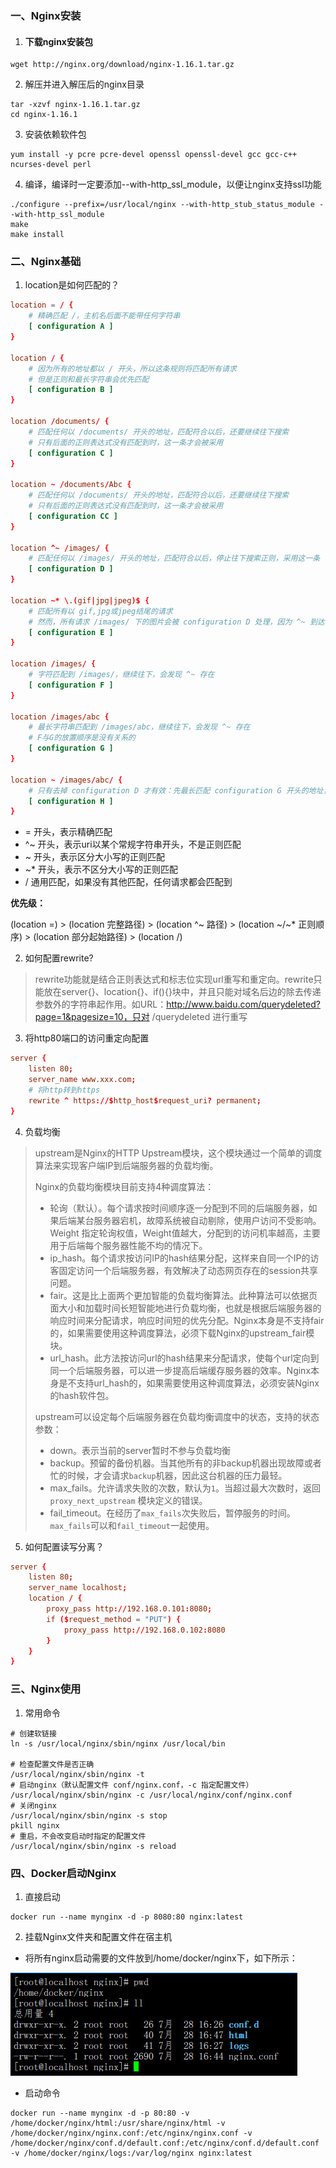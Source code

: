 ### **一、Nginx安装**

1. #### 下载nginx安装包

```shell
wget http://nginx.org/download/nginx-1.16.1.tar.gz
```

2. 解压并进入解压后的nginx目录

```shell
tar -xzvf nginx-1.16.1.tar.gz
cd nginx-1.16.1
```

3. 安装依赖软件包

```shell
yum install -y pcre pcre-devel openssl openssl-devel gcc gcc-c++ ncurses-devel perl
```

4. 编译，编译时一定要添加--with-http_ssl_module，以便让nginx支持ssl功能

```shell
./configure --prefix=/usr/local/nginx --with-http_stub_status_module --with-http_ssl_module
make
make install
```



### **二、Nginx基础**

1. location是如何匹配的？

```conf
location = / {
	# 精确匹配 /，主机名后面不能带任何字符串
	[ configuration A ]
}

location / {
	# 因为所有的地址都以 / 开头，所以这条规则将匹配所有请求
	# 但是正则和最长字符串会优先匹配
	[ configuration B ]
}

location /documents/ {
	# 匹配任何以 /documents/ 开头的地址，匹配符合以后，还要继续往下搜索
	# 只有后面的正则表达式没有匹配到时，这一条才会被采用
	[ configuration C ]
}

location ~ /documents/Abc {
	# 匹配任何以 /documents/ 开头的地址，匹配符合以后，还要继续往下搜索
	# 只有后面的正则表达式没有匹配到时，这一条才会被采用
	[ configuration CC ]
}

location ^~ /images/ {
	# 匹配任何以 /images/ 开头的地址，匹配符合以后，停止往下搜索正则，采用这一条
	[ configuration D ]
}

location ~* \.(gif|jpg|jpeg)$ {
	# 匹配所有以 gif,jpg或jpeg结尾的请求
	# 然而，所有请求 /images/ 下的图片会被 configuration D 处理，因为 ^~ 到达不了这一条正则
	[ configuration E ]
}

location /images/ {
	# 字符匹配到 /images/，继续往下，会发现 ^~ 存在
	[ configuration F ]
}

location /images/abc {
	# 最长字符串匹配到 /images/abc，继续往下，会发现 ^~ 存在
	# F与G的放置顺序是没有关系的
	[ configuration G ]
}

location ~ /images/abc/ {
	# 只有去掉 configuration D 才有效：先最长匹配 configuration G 开头的地址，继续往下搜索，匹配到这一条正则，采用
	[ configuration H ]
}
```

- = 开头，表示精确匹配
- ^~ 开头，表示uri以某个常规字符串开头，不是正则匹配
- ~ 开头，表示区分大小写的正则匹配
- ~* 开头，表示不区分大小写的正则匹配
- / 通用匹配，如果没有其他匹配，任何请求都会匹配到

**优先级：**

(location =) > (location 完整路径) > (location ^~ 路径) > (location ~/~* 正则顺序) > (location 部分起始路径) > (location /)

2. 如何配置rewrite?

> rewrite功能就是结合正则表达式和标志位实现url重写和重定向。rewrite只能放在server{}、location{}、if(){}块中，并且只能对域名后边的除去传递参数外的字符串起作用。如URL：http://www.baidu.com/querydeleted?page=1&pagesize=10，只对 /querydeleted 进行重写

3. 将http80端口的访问重定向配置

```conf
server {
	listen 80;
	server_name www.xxx.com;
	# 将http转到https
	rewrite ^ https://$http_host$request_uri? permanent;
}
```



4. 负载均衡

> upstream是Nginx的HTTP Upstream模块，这个模块通过一个简单的调度算法来实现客户端IP到后端服务器的负载均衡。
>
> Nginx的负载均衡模块目前支持4种调度算法：
>
> - 轮询（默认）。每个请求按时间顺序逐一分配到不同的后端服务器，如果后端某台服务器宕机，故障系统被自动剔除，使用户访问不受影响。Weight 指定轮询权值，Weight值越大，分配到的访问机率越高，主要用于后端每个服务器性能不均的情况下。
> - ip_hash。每个请求按访问IP的hash结果分配，这样来自同一个IP的访客固定访问一个后端服务器，有效解决了动态网页存在的session共享问题。
> - fair。这是比上面两个更加智能的负载均衡算法。此种算法可以依据页面大小和加载时间长短智能地进行负载均衡，也就是根据后端服务器的响应时间来分配请求，响应时间短的优先分配。Nginx本身是不支持fair的，如果需要使用这种调度算法，必须下载Nginx的upstream_fair模块。
> - url_hash。此方法按访问url的hash结果来分配请求，使每个url定向到同一个后端服务器，可以进一步提高后端缓存服务器的效率。Nginx本身是不支持url_hash的，如果需要使用这种调度算法，必须安装Nginx 的hash软件包。
>
> upstream可以设定每个后端服务器在负载均衡调度中的状态，支持的状态参数：
>
> - down。表示当前的server暂时不参与负载均衡
> - backup。预留的备份机器。当其他所有的非backup机器出现故障或者忙的时候，才会请求`backup`机器，因此这台机器的压力最轻。
> - max_fails。允许请求失败的次数，默认为`1`。当超过最大次数时，返回`proxy_next_upstream` 模块定义的错误。
> - fail_timeout。在经历了`max_fails`次失败后，暂停服务的时间。`max_fails`可以和`fail_timeout`一起使用。

5. 如何配置读写分离？

```conf
server {
	listen 80;
	server_name localhost;
	location / {
		proxy_pass http://192.168.0.101:8080;
		if ($request_method = "PUT") {
			proxy_pass http://192.168.0.102:8080
		}
	}
}
```

### **三、Nginx使用**

1. 常用命令

```shell
# 创建软链接
ln -s /usr/local/nginx/sbin/nginx /usr/local/bin

# 检查配置文件是否正确
/usr/local/nginx/sbin/nginx -t
# 启动nginx（默认配置文件 conf/nginx.conf，-c 指定配置文件）
/usr/local/nginx/sbin/nginx -c /usr/local/nginx/conf/nginx.conf
# 关闭nginx
/usr/local/nginx/sbin/nginx -s stop
pkill nginx
# 重启，不会改变启动时指定的配置文件
/usr/local/nginx/sbin/nginx -s reload

```



### **四、Docker启动Nginx**

1. 直接启动

```shell
docker run --name mynginx -d -p 8080:80 nginx:latest
```



2. 挂载Nginx文件夹和配置文件在宿主机

- 将所有nginx启动需要的文件放到/home/docker/nginx下，如下所示：

![](../../images/nginx/nginx-01.jpg)

- 启动命令

```shell
docker run --name mynginx -d -p 80:80 -v /home/docker/nginx/html:/usr/share/nginx/html -v /home/docker/nginx/nginx.conf:/etc/nginx/nginx.conf -v /home/docker/nginx/conf.d/default.conf:/etc/nginx/conf.d/default.conf -v /home/docker/nginx/logs:/var/log/nginx nginx:latest
```

